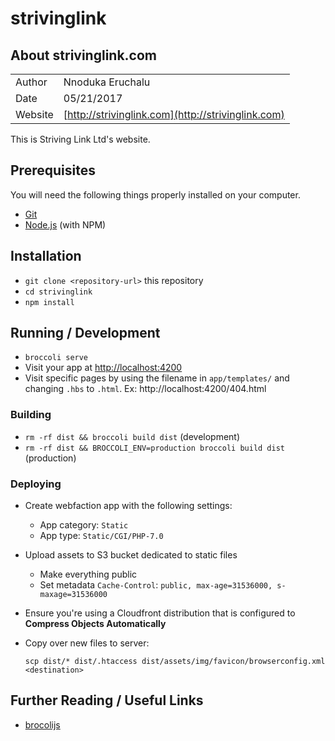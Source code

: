 # strivinglink

## About strivinglink.com
|         |                                                    |
| ------- | -------------------------------------------------- |
| Author  | Nnoduka Eruchalu                                   |
| Date    | 05/21/2017                                         |
| Website | [http://strivinglink.com](http://strivinglink.com) |

This is Striving Link Ltd's website.

## Prerequisites

You will need the following things properly installed on your computer.

* [Git](https://git-scm.com/)
* [Node.js](https://nodejs.org/) (with NPM)

## Installation

* `git clone <repository-url>` this repository
* `cd strivinglink`
* `npm install`

## Running / Development

* `broccoli serve`
* Visit your app at [http://localhost:4200](http://localhost:4200)
* Visit specific pages by using the filename in `app/templates/` and changing
  `.hbs` to `.html`. Ex: http://localhost:4200/404.html

### Building

* `rm -rf dist && broccoli build dist` (development)
* `rm -rf dist && BROCCOLI_ENV=production broccoli build dist` (production)

### Deploying
* Create webfaction app with the following settings:
  * App category: `Static`
  * App type: `Static/CGI/PHP-7.0`
* Upload assets to S3 bucket dedicated to static files
  * Make everything public
  * Set metadata `Cache-Control`: `public, max-age=31536000, s-maxage=31536000`
* Ensure you're using a Cloudfront distribution that is configured to
  **Compress Objects Automatically**
* Copy over new files to server:

  ```
  scp dist/* dist/.htaccess dist/assets/img/favicon/browserconfig.xml <destination>

  ```

## Further Reading / Useful Links

* [brocolijs](http://broccolijs.com/)
